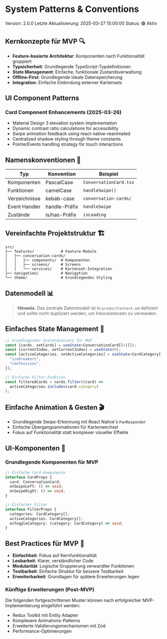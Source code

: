 # System Patterns & Conventions

Version: 2.0.0
Letzte Aktualisierung: 2025-03-27 15:00:00
Status: 🟢 Aktiv

## Kernkonzepte für MVP 🔍

- **Feature-basierte Architektur**: Komponenten nach Funktionalität gruppiert
- **Typsicherheit**: Grundlegende TypeScript-Typdefinitionen
- **State Management**: Einfache, funktionale Zustandsverwaltung
- **Offline-First**: Grundlegende lokale Datenspeicherung
- **Integration**: Einfache Einbindung externer Kartensets

## UI Component Patterns

### Card Component Enhancements (2025-03-26)

- Material Design 3 elevation system implementation
- Dynamic contrast ratio calculations for accessibility
- Swipe animation feedback using react-native-reanimated
- Centralized shadow styling through theme constants
- PointerEvents handling strategy for touch interactions

## Namenskonventionen 📝

| Typ           | Konvention    | Beispiel               |
| ------------- | ------------- | ---------------------- |
| Komponenten   | PascalCase    | `ConversationCard.tsx` |
| Funktionen    | camelCase     | `handleSwipe()`        |
| Verzeichnisse | kebab-case    | `conversation-cards/`  |
| Event Handler | handle-Präfix | `handleSwipe`          |
| Zustände      | is/has-Präfix | `isLoading`            |

## Vereinfachte Projektstruktur 🏗️

```
src/
├── features/            # Feature-Module
│   ├── conversation-cards/
│   │   ├── components/  # Komponenten
│   │   ├── screens/     # Screens
│   │   └── services/    # Kartenset-Integration
├── navigation/          # Navigation
└── theme/               # Grundlegendes Styling
```

## Datenmodell 📊

> **Hinweis**: Das zentrale Datenmodell ist in `productContext.md` definiert und
> sollte nicht dupliziert werden, um Inkonsistenzen zu vermeiden.

## Einfaches State Management 🧠

```typescript
// Grundlegender Zustandsansatz für MVP
const [cards, setCards] = useState<ConversationCard[]>([]);
const [currentIndex, setCurrentIndex] = useState(0);
const [activeCategories, setActiveCategories] = useState<CardCategory[]>([
  "icebreakers",
  "confessions",
]);

// Einfache Filter-Funktion
const filteredCards = cards.filter((card) =>
  activeCategories.includes(card.category)
);
```

## Einfache Animation & Gesten 🎬

- Grundlegende Swipe-Erkennung mit React Native's `PanResponder`
- Einfache Übergangsanimationen für Kartenwechsel
- Fokus auf Funktionalität statt komplexer visueller Effekte

## UI-Komponenten 🎨

### Grundlegende Komponenten für MVP

```typescript
// Einfache Card-Komponente
interface CardProps {
  card: ConversationCard;
  onSwipeLeft: () => void;
  onSwipeRight: () => void;
}

// Einfacher Filter
interface FilterProps {
  categories: CardCategory[];
  activeCategories: CardCategory[];
  onToggleCategory: (category: CardCategory) => void;
}
```

## Best Practices für MVP 🌟

- **Einfachheit**: Fokus auf Kernfunktionalität
- **Lesbarkeit**: Klarer, verständlicher Code
- **Modularität**: Logische Gruppierung verwandter Funktionen
- **Testbarkeit**: Einfache Struktur für bessere Testbarkeit
- **Erweiterbarkeit**: Grundlagen für spätere Erweiterungen legen

### Künftige Erweiterungen (Post-MVP)

Die folgenden fortgeschrittenen Muster können nach erfolgreicher MVP-Implementierung eingeführt werden:

- Redux Toolkit mit Entity Adapter
- Komplexere Animations-Patterns
- Erweiterte Validierungsmechanismen mit Zod
- Performance-Optimierungen
